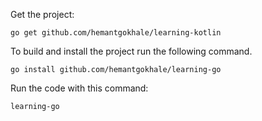 Get the project:
```
go get github.com/hemantgokhale/learning-kotlin 
```

To build and install the project run the following command. 
```
go install github.com/hemantgokhale/learning-go
```

Run the code with this command:
```
learning-go
```
